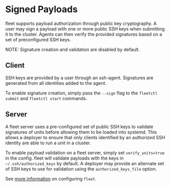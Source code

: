 # Signed Payloads

fleet supports payload authorization through public key cryptography.
A user may sign a payload with one or more public SSH keys when submitting it to the cluster.
Agents can then verify the provided signatures based on a set of preconfigured SSH keys.

NOTE: Signature creation and validation are disabled by default.

## Client

SSH keys are provided by a user through an ssh-agent.
Signatures are generated from all identities added to the agent.

To enable signature creation, simply pass the `--sign` flag to the `fleetctl submit` and `fleetctl start` commands.

## Server

A fleet server uses a pre-configured set of public SSH keys to validate signatures of units before allowing them to be loaded into systemd.
This allows a deployer to ensure that only clients identified by an authorized SSH identity are able to run a unit in a cluster.

To enable payload validation on a fleet server, simply set `verify_units=true` in the config.
fleet will validate payloads with the keys in `~/.ssh/authorized_keys` by default.
A deployer may provide an alternate set of SSH keys to use for validation using the `authorized_keys_file` option.

See [more information](configuration.md) on configuring `fleet`.
